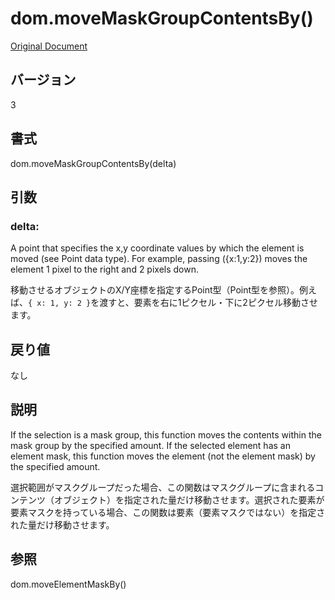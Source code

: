 # dom.moveMaskGroupContentsBy()

[Original Document](http://help.adobe.com/en_US/fireworks/cs/extend/WS5b3ccc516d4fbf351e63e3d1183c94856c-7cab.html)

## バージョン

3

## 書式

dom.moveMaskGroupContentsBy(delta)

## 引数

### delta:

A point that specifies the x,y coordinate values by which the element is moved (see Point data type). For example, passing ({x:1,y:2}) moves the element 1 pixel to the right and 2 pixels down.

移動させるオブジェクトのX/Y座標を指定するPoint型（Point型を参照）。例えば、```{ x: 1, y: 2 }```を渡すと、要素を右に1ピクセル・下に2ピクセル移動させます。

## 戻り値

なし

## 説明

If the selection is a mask group, this function moves the contents within the mask group by the specified amount. If the selected element has an element mask, this function moves the element (not the element mask) by the specified amount.

選択範囲がマスクグループだった場合、この関数はマスクグループに含まれるコンテンツ（オブジェクト）を指定された量だけ移動させます。選択された要素が要素マスクを持っている場合、この関数は要素（要素マスクではない）を指定された量だけ移動させます。

## 参照

dom.moveElementMaskBy()